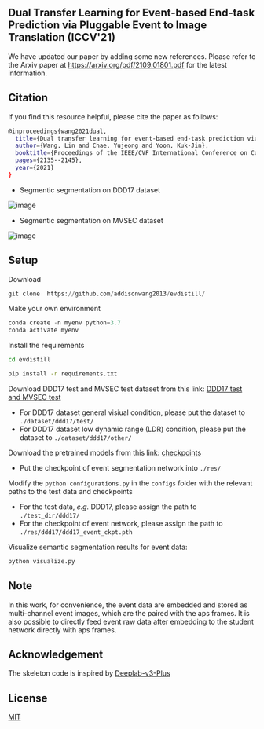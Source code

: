 ## Dual Transfer Learning for Event-based End-task Prediction via Pluggable Event to Image Translation (ICCV'21)

We have updated our paper by adding some new references. 
Please refer to the Arxiv paper at https://arxiv.org/pdf/2109.01801.pdf for the latest information.

## Citation
If you find this resource helpful, please cite the paper as follows:

```bash
@inproceedings{wang2021dual,
  title={Dual transfer learning for event-based end-task prediction via pluggable event to image translation},
  author={Wang, Lin and Chae, Yujeong and Yoon, Kuk-Jin},
  booktitle={Proceedings of the IEEE/CVF International Conference on Computer Vision},
  pages={2135--2145},
  year={2021}
}
```
* Segmentic segmentation on DDD17 dataset

![image](https://user-images.githubusercontent.com/79432299/118368456-1df61b00-b5dd-11eb-87a7-54a1714628f9.png)

* Segmentic segmentation on MVSEC dataset

![image](https://user-images.githubusercontent.com/79432299/118368521-5a297b80-b5dd-11eb-8a98-b38c9879f014.png)


## Setup

Download 

``` python
git clone  https://github.com/addisonwang2013/evdistill/
```

Make your own environment

```python
conda create -n myenv python=3.7
conda activate myenv
```

Install the requirements

```bash
cd evdistill

pip install -r requirements.txt
```

Download DDD17 test and MVSEC test dataset from this link: [DDD17 test and MVSEC test](https://drive.google.com/drive/u/1/folders/1zhQCr0r_xfButDnLLy1BoD2j7EGP18NQ)

* For DDD17 dataset general visiual condition, please put the dataset to `./dataset/ddd17/test/`
* For DDD17 dataset low dynamic range (LDR) condition, please put the dataset to `./dataset/ddd17/other/`

Download the pretrained models from this link: [checkpoints](https://drive.google.com/drive/u/1/folders/10h7jhvzMX2dNKlbLXhp3ARRkhbUl8L7J)

* Put the checkpoint of event segmentation network into `./res/`

Modify the ``` python configurations.py ``` in the `configs` folder with the relevant paths to the test data and checkpoints

* For the test data, *e.g.* DDD17, please assign the path to `./test_dir/ddd17/`
* For the checkpoint of event network, please assign the path to `./res/ddd17/ddd17_event_ckpt.pth`


Visualize semantic segmentation results for event data:

```python
python visualize.py
```

## Note 

In this work, for convenience, the event data are embedded and stored as multi-channel event images, which are the paired with the aps frames. It is also possible to directly feed event raw data after embedding to the student network directly with aps frames.

## Acknowledgement
The skeleton code is inspired by [Deeplab-v3-Plus](https://github.com/CoinCheung/DeepLab-v3-plus-cityscapes/)

## License
[MIT](https://choosealicense.com/licenses/mit/)


